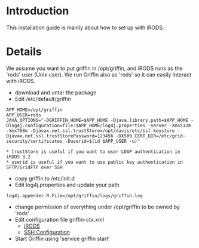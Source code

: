 # Introduction #

This installation guide is mainly about how to set up with iRODS.

# Details #

We assume you want to put griffin in /opt/griffin, and iRODS runs as the 'rods' user (Unix user). We run Griffin also as 'rods' so it can easily interact with iRODS.

  * download and untar the package
  * Edit /etc/default/griffin
```
APP_HOME=/opt/griffin
APP_USER=rods
JAVA_OPTIONS="-DGRIFFIN_HOME=$APP_HOME -Djava.library.path=$APP_HOME -Dlog4j.configuration=file:$APP_HOME/log4j.properties -server -Xms512m -Xmx768m -Djavax.net.ssl.trustStore=/opt/davis/etc/ssl.keystore -Djavax.net.ssl.trustStorePassword=123456 -DX509_CERT_DIR=/etc/grid-security/certificates -Duserid=$(id $APP_USER -u)"
```
    * trustStore is useful if you want to user LDAP authentication in iRODS 3.2
    * userid is useful if you want to use public key authentication in SFTP/GridFTP over SSH
  * copy griffin to /etc/init.d
  * Edit log4j.properties and update your path
```
log4j.appender.R.File=/opt/griffin/logs/griffin.log
```
  * change permission of everything under /opt/griffin to be owned by 'rods'
  * Edit configuration file griffin-ctx.xml
    * [iRODS](IrodsConfiguration.md)
    * [SSH Configuration](SSHnPublicKeyAuth.md)
  * Start Griffin using 'service griffin start'